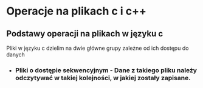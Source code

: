 # Operacje na plikach c i c++

## Podstawy operacji na plikach w języku c

Pliki w języku c dzielim na dwie główne grupy zależne od ich dostępu do danych

- ### Pliki o dostępie sekwencyjnym - Dane z takiego pliku należy odczytywać w takiej kolejności, w jakiej zostały zapisane.
  
